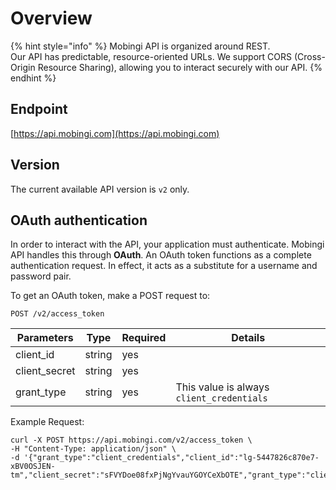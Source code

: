 # Overview

{% hint style="info" %}
Mobingi API is organized around REST.   
Our API has predictable, resource-oriented URLs. We support CORS \(Cross-Origin Resource Sharing\), allowing you to interact securely with our API.
{% endhint %}

## Endpoint

[https://api.mobingi.com](https://api.mobingi.com) 

## Version

The current available API version is `v2` only.

## OAuth authentication

In order to interact with the API, your application must authenticate. Mobingi API handles this through **OAuth**. An OAuth token functions as a complete authentication request. In effect, it acts as a substitute for a username and password pair.

To get an OAuth token, make a POST request to:

```text
POST /v2/access_token
```

| Parameters | Type | Required | Details |
| --- | --- | --- | --- |
| client\_id | string | yes |  |
| client\_secret | string | yes |  |
| grant\_type | string | yes | This value is always `client_credentials` |

Example Request:

```text
curl -X POST https://api.mobingi.com/v2/access_token \
-H "Content-Type: application/json" \
-d '{"grant_type":"client_credentials","client_id":"lg-5447826c870e7-xBV0OSJEN-tm","client_secret":"sFVYDoe08fxPjNgYvauYGOYCeXbOTE","grant_type":"client_credentials"}'
```

